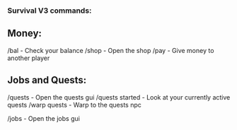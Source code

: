 ### Survival V3 commands:

## Money: 

/bal - Check your balance
/shop - Open the shop
/pay <player> <amount> - Give money to another player
  
  
  
## Jobs and Quests: 

/quests - Open the quests gui
/quests started - Look at your currently active quests
/warp quests - Warp to the quests npc

/jobs - Open the jobs gui
